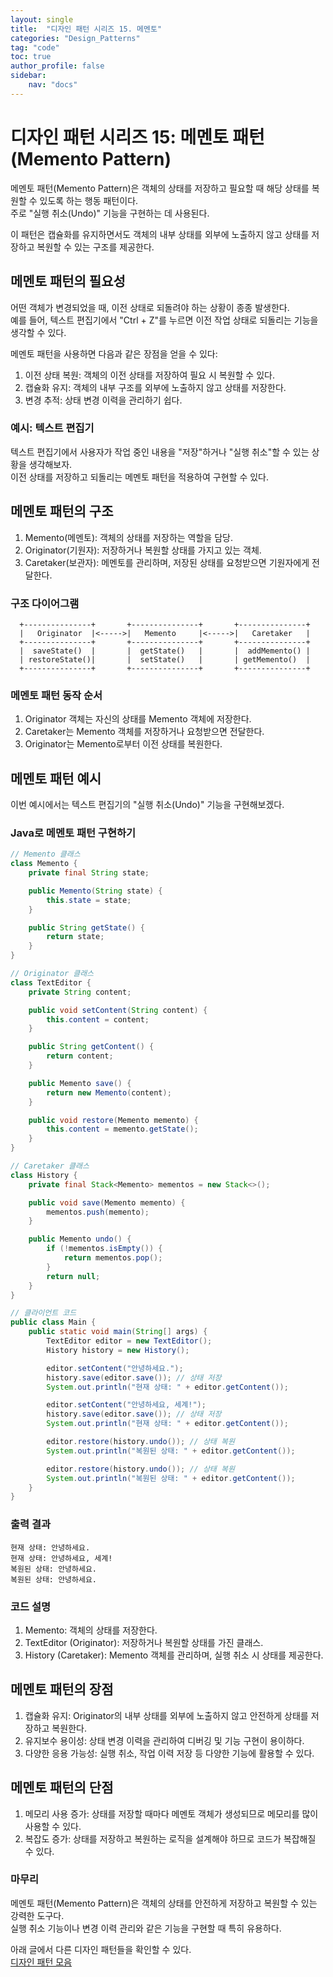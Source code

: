 ```yaml
---
layout: single
title:  "디자인 패턴 시리즈 15. 메멘토"
categories: "Design_Patterns"
tag: "code"
toc: true
author_profile: false
sidebar:
    nav: "docs"
---
```


# 디자인 패턴 시리즈 15: 메멘토 패턴 (Memento Pattern)

메멘토 패턴(Memento Pattern)은 객체의 상태를 저장하고 필요할 때 해당 상태를 복원할 수 있도록 하는 행동 패턴이다.  
주로 "실행 취소(Undo)" 기능을 구현하는 데 사용된다.  

이 패턴은 캡슐화를 유지하면서도 객체의 내부 상태를 외부에 노출하지 않고 상태를 저장하고 복원할 수 있는 구조를 제공한다.  

## 메멘토 패턴의 필요성

어떤 객체가 변경되었을 때, 이전 상태로 되돌려야 하는 상황이 종종 발생한다.  
예를 들어, 텍스트 편집기에서 "Ctrl + Z"를 누르면 이전 작업 상태로 되돌리는 기능을 생각할 수 있다.  

메멘토 패턴을 사용하면 다음과 같은 장점을 얻을 수 있다:

1. 이전 상태 복원: 객체의 이전 상태를 저장하여 필요 시 복원할 수 있다.  
2. 캡슐화 유지: 객체의 내부 구조를 외부에 노출하지 않고 상태를 저장한다.  
3. 변경 추적: 상태 변경 이력을 관리하기 쉽다.  

### 예시: 텍스트 편집기

텍스트 편집기에서 사용자가 작업 중인 내용을 "저장"하거나 "실행 취소"할 수 있는 상황을 생각해보자.  
이전 상태를 저장하고 되돌리는 메멘토 패턴을 적용하여 구현할 수 있다.

## 메멘토 패턴의 구조

1. Memento(메멘토): 객체의 상태를 저장하는 역할을 담당.  
2. Originator(기원자): 저장하거나 복원할 상태를 가지고 있는 객체.  
3. Caretaker(보관자): 메멘토를 관리하며, 저장된 상태를 요청받으면 기원자에게 전달한다.  

### 구조 다이어그램

```
  +---------------+       +---------------+       +---------------+
  |   Originator  |<----->|   Memento     |<----->|   Caretaker   |
  +---------------+       +---------------+       +---------------+
  |  saveState()  |       |  getState()   |       |  addMemento() |
  | restoreState()|       |  setState()   |       | getMemento()  |
  +---------------+       +---------------+       +---------------+
```  

### 메멘토 패턴 동작 순서

1. Originator 객체는 자신의 상태를 Memento 객체에 저장한다.  
2. Caretaker는 Memento 객체를 저장하거나 요청받으면 전달한다.  
3. Originator는 Memento로부터 이전 상태를 복원한다.  

## 메멘토 패턴 예시

이번 예시에서는 텍스트 편집기의 "실행 취소(Undo)" 기능을 구현해보겠다.  

### Java로 메멘토 패턴 구현하기

```java
// Memento 클래스
class Memento {
    private final String state;

    public Memento(String state) {
        this.state = state;
    }

    public String getState() {
        return state;
    }
}

// Originator 클래스
class TextEditor {
    private String content;

    public void setContent(String content) {
        this.content = content;
    }

    public String getContent() {
        return content;
    }

    public Memento save() {
        return new Memento(content);
    }

    public void restore(Memento memento) {
        this.content = memento.getState();
    }
}

// Caretaker 클래스
class History {
    private final Stack<Memento> mementos = new Stack<>();

    public void save(Memento memento) {
        mementos.push(memento);
    }

    public Memento undo() {
        if (!mementos.isEmpty()) {
            return mementos.pop();
        }
        return null;
    }
}

// 클라이언트 코드
public class Main {
    public static void main(String[] args) {
        TextEditor editor = new TextEditor();
        History history = new History();

        editor.setContent("안녕하세요.");
        history.save(editor.save()); // 상태 저장
        System.out.println("현재 상태: " + editor.getContent());

        editor.setContent("안녕하세요, 세계!");
        history.save(editor.save()); // 상태 저장
        System.out.println("현재 상태: " + editor.getContent());

        editor.restore(history.undo()); // 상태 복원
        System.out.println("복원된 상태: " + editor.getContent());

        editor.restore(history.undo()); // 상태 복원
        System.out.println("복원된 상태: " + editor.getContent());
    }
}
```

### 출력 결과

```
현재 상태: 안녕하세요.
현재 상태: 안녕하세요, 세계!
복원된 상태: 안녕하세요.
복원된 상태: 안녕하세요.
```  

### 코드 설명

1. Memento: 객체의 상태를 저장한다.  
2. TextEditor (Originator): 저장하거나 복원할 상태를 가진 클래스.  
3. History (Caretaker): Memento 객체를 관리하며, 실행 취소 시 상태를 제공한다.  

## 메멘토 패턴의 장점

1. 캡슐화 유지: Originator의 내부 상태를 외부에 노출하지 않고 안전하게 상태를 저장하고 복원한다.  
2. 유지보수 용이성: 상태 변경 이력을 관리하여 디버깅 및 기능 구현이 용이하다.  
3. 다양한 응용 가능성: 실행 취소, 작업 이력 저장 등 다양한 기능에 활용할 수 있다.  

## 메멘토 패턴의 단점  

1. 메모리 사용 증가: 상태를 저장할 때마다 메멘토 객체가 생성되므로 메모리를 많이 사용할 수 있다.  
2. 복잡도 증가: 상태를 저장하고 복원하는 로직을 설계해야 하므로 코드가 복잡해질 수 있다.  

### 마무리

메멘토 패턴(Memento Pattern)은 객체의 상태를 안전하게 저장하고 복원할 수 있는 강력한 도구다.  
실행 취소 기능이나 변경 이력 관리와 같은 기능을 구현할 때 특히 유용하다.  

아래 글에서 다른 디자인 패턴들을 확인할 수 있다.  
[디자인 패턴 모음](https://gihak111.github.io/design_patterns/2024/11/05/Types_Of_Design_Patterns_upload.html)  